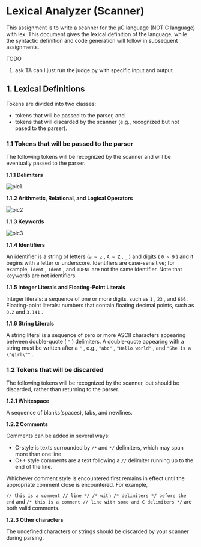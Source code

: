 # Lexical Analyzer (Scanner)


This assignment is to write a scanner for the μC language (NOT C language) with lex. This document gives the lexical definition
of the language, while the syntactic definition and code generation will follow in subsequent assignments.

TODO
1. ask TA can I just run the judge.py with specific input and output


## 1. Lexical Definitions


Tokens are divided into two classes:
  - tokens that will be passed to the parser, and
  - tokens that will discarded by the scanner (e.g., recognized but not pased to the parser).

### **1.1 Tokens that will be passed to the parser**

The following tokens will be recognized by the scanner and will be eventually passed to the parser.

**1.1.1 Delimiters**

![pic1](https://user-images.githubusercontent.com/44123278/114821521-44b10e00-9df3-11eb-82c9-673ac0d82a42.PNG)

**1.1.2 Arithmetic, Relational, and Logical Operators**

![pic2](https://user-images.githubusercontent.com/44123278/114821581-585c7480-9df3-11eb-9bf6-29f2259eb6ad.PNG)

**1.1.3 Keywords**

![pic3](https://user-images.githubusercontent.com/44123278/114821606-64e0cd00-9df3-11eb-859c-c1c792a92c1a.PNG)

**1.1.4 Identifiers**

An identifier is a string of letters (``a ~ z`` , ``A ~ Z`` , ``_`` ) and digits ( ``0 ~ 9`` ) and it begins with a letter or underscore. Identifiers are
case-sensitive; for example, ``ident`` , ``Ident`` , and ``IDENT`` are not the same identifier. Note that keywords are not identifiers.

**1.1.5 Integer Literals and Floating-Point Literals**

Integer literals: a sequence of one or more digits, such as ``1`` , ``23`` , and ``666`` .
Floating-point literals: numbers that contain floating decimal points, such as ``0.2`` and ``3.141`` .

**1.1.6 String Literals**

A string literal is a sequence of zero or more ASCII characters appearing between double-quote ( ``"`` ) delimiters. A double-quote
appearing with a string must be written after a ``"`` , e.g., ``"abc"`` , ``"Hello world"`` , and ``"She is a \"girl\""`` .

### **1.2 Tokens that will be discarded**

The following tokens will be recognized by the scanner, but should be discarded, rather than returning to the parser.
 
**1.2.1 Whitespace**

A sequence of blanks(spaces), tabs, and newlines.

**1.2.2 Comments**

Comments can be added in several ways:
  - C-style is texts surrounded by ``/*`` and ``*/`` delimiters, which may span more than one line
  - C++ style comments are a text following a ``//`` delimiter running up to the end of the line.

Whichever comment style is encountered first remains in effect until the appropriate comment close is encountered. For
example,

``// this is a comment // line */ /* with /* delimiters */ before the end``
and
``/* this is a comment // line with some and C delimiters */``
are both valid comments.

**1.2.3 Other characters**

The undefined characters or strings should be discarded by your scanner during parsing.

